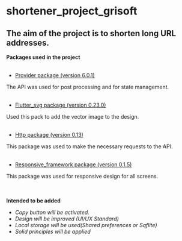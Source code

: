 # shortener_project_grisoft
 ## The aim of the project is to shorten long URL addresses.
 
 **Packages used in the project** <br><br>
 
 - [Provider package (version 6.0.1)](https://pub.dev/packages/provider) <br>

  The API was used for post processing and for state management. <br><br>
  
 - [Flutter_svg package (version 0.23.0)](https://pub.dev/packages/flutter_svg) <br>
  
  Used this pack to add the vector image to the design.<br><br>
 
 - [Http package (version 0.13)](https://pub.dev/packages/http) <br>
 
  This package was used to make the necessary requests to the API.<br><br>

 - [Responsive_framework package (version 0.1.5)](https://pub.dev/packages/responsive_framework)
 
  This package was used for responsive design for all screens. <br><br><br>
  
  **Intended to be added** <br> 
  
  - *Copy button will be activated.*
  - *Design will be improved (UI/UX Standard)*
  - *Local storage will be used(Shared preferences or Sqflite)*
  - *Solid principles will be applied*
